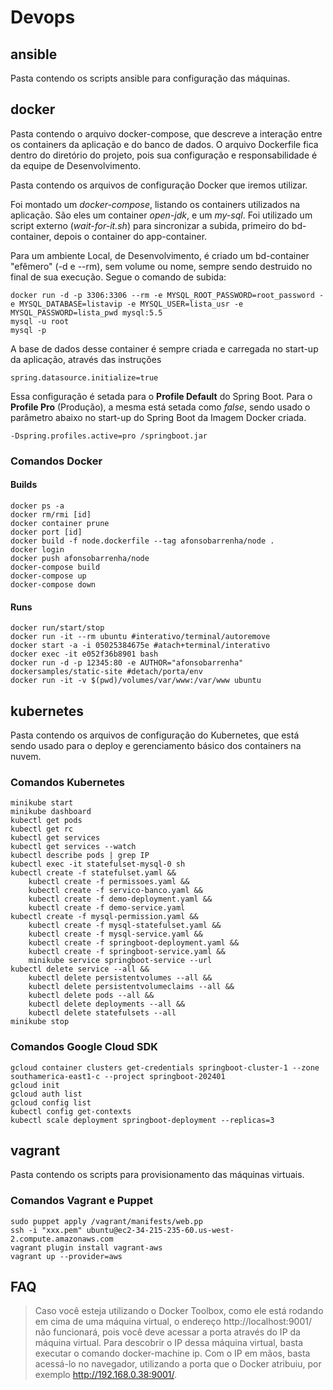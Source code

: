 # Devops

## ansible

Pasta contendo os scripts ansible para configuração das máquinas.

## docker

Pasta contendo o arquivo docker-compose, que descreve a interação entre os containers da aplicação e do banco de dados. O arquivo Dockerfile fica dentro do diretório do projeto, pois sua configuração e responsabilidade é da equipe de Desenvolvimento.

Pasta contendo os arquivos de configuração Docker que iremos utilizar.

Foi montado um *docker-compose*, listando os containers utilizados na aplicação. São eles um container *open-jdk*, e um *my-sql*. Foi utilizado um script externo (*wait-for-it.sh*) para sincronizar a subida, primeiro do bd-container, depois o container do app-container.

Para um ambiente Local, de Desenvolvimento, é criado um bd-container "efêmero" (-d e --rm), sem volume ou nome, sempre sendo destruido no final de sua execução. Segue o comando de subida:

```
docker run -d -p 3306:3306 --rm -e MYSQL_ROOT_PASSWORD=root_password -e MYSQL_DATABASE=listavip -e MYSQL_USER=lista_usr -e MYSQL_PASSWORD=lista_pwd mysql:5.5
mysql -u root
mysql -p
```

A base de dados desse container é sempre criada e carregada no start-up da aplicação, através das instruções 

```
spring.datasource.initialize=true
```

Essa configuração é setada para o **Profile Default** do Spring Boot. Para o **Profile Pro** (Produção), a mesma está setada como *false*, sendo usado o parâmetro abaixo no start-up do Spring Boot da Imagem Docker criada.

```
-Dspring.profiles.active=pro /springboot.jar
```

### Comandos Docker
#### Builds
```
docker ps -a
docker rm/rmi [id]
docker container prune
docker port [id]
docker build -f node.dockerfile --tag afonsobarrenha/node .
docker login
docker push afonsobarrenha/node
docker-compose build
docker-compose up
docker-compose down
```

#### Runs
```
docker run/start/stop
docker run -it --rm ubuntu #interativo/terminal/autoremove
docker start -a -i 05025384675e #atach+terminal/interativo
docker exec -it e052f36b8901 bash
docker run -d -p 12345:80 -e AUTHOR="afonsobarrenha" dockersamples/static-site #detach/porta/env
docker run -it -v $(pwd)/volumes/var/www:/var/www ubuntu
```

## kubernetes

Pasta contendo os arquivos de configuração do Kubernetes, que está sendo usado para o deploy e gerenciamento básico dos containers na nuvem.

### Comandos Kubernetes

```
minikube start
minikube dashboard
kubectl get pods
kubectl get rc
kubectl get services
kubectl get services --watch
kubectl describe pods | grep IP
kubectl exec -it statefulset-mysql-0 sh
kubectl create -f statefulset.yaml && 
    kubectl create -f permissoes.yaml && 
    kubectl create -f servico-banco.yaml && 
    kubectl create -f demo-deployment.yaml && 
    kubectl create -f demo-service.yaml
kubectl create -f mysql-permission.yaml && 
    kubectl create -f mysql-statefulset.yaml && 
    kubectl create -f mysql-service.yaml && 
    kubectl create -f springboot-deployment.yaml && 
    kubectl create -f springboot-service.yaml &&
    minikube service springboot-service --url
kubectl delete service --all &&
    kubectl delete persistentvolumes --all &&
    kubectl delete persistentvolumeclaims --all &&
    kubectl delete pods --all &&
    kubectl delete deployments --all &&
    kubectl delete statefulsets --all
minikube stop
```

### Comandos Google Cloud SDK

```
gcloud container clusters get-credentials springboot-cluster-1 --zone southamerica-east1-c --project springboot-202401
gcloud init
gcloud auth list
gcloud config list
kubectl config get-contexts
kubectl scale deployment springboot-deployment --replicas=3
```

## vagrant

Pasta contendo os scripts para provisionamento das máquinas virtuais.

### Comandos Vagrant e Puppet

```
sudo puppet apply /vagrant/manifests/web.pp
ssh -i "xxx.pem" ubuntu@ec2-34-215-235-60.us-west-2.compute.amazonaws.com
vagrant plugin install vagrant-aws
vagrant up --provider=aws
```

## FAQ
>Caso você esteja utilizando o Docker Toolbox, como ele está rodando em cima de uma máquina virtual, o endereço http://localhost:9001/ não funcionará, pois você deve acessar a porta através do IP da máquina virtual. Para descobrir o IP dessa máquina virtual, basta executar o comando docker-machine ip. Com o IP em mãos, basta acessá-lo no navegador, utilizando a porta que o Docker atribuiu, por exemplo http://192.168.0.38:9001/.
